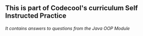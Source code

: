 ## This is part of Codecool's curriculum Self Instructed Practice

###### It contains answers to questions from the Java OOP Module